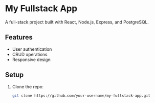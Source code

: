 # My Fullstack App

A full-stack project built with React, Node.js, Express, and PostgreSQL.

## Features
- User authentication
- CRUD operations
- Responsive design

## Setup
1. Clone the repo:
   ```bash
   git clone https://github.com/your-username/my-fullstack-app.git
